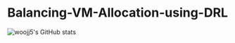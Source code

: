 # Balancing-VM-Allocation-using-DRL

![woojj5's GitHub stats](https://github-readme-stats.vercel.app/api?username=woojj5&hide=contribs,prs&show_icons=true&theme=테마)
